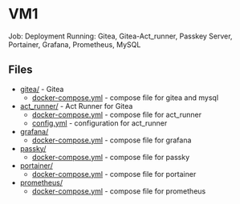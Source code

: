 # VM1
Job: Deployment
Running: Gitea, Gitea-Act_runner, Passkey Server, Portainer, Grafana, Prometheus, MySQL

## Files
- [gitea/](gitea/) - Gitea
    - [docker-compose.yml](gitea/docker-compose.yml) - compose file for gitea and mysql
- [act_runner/](act_runner/) - Act Runner for Gitea
    - [docker-compose.yml](act_runner/docker-compose.yml) - compose file for act_runner
    - [config.yml](act_runner/config.yml) - configuration for act_runner
- [grafana/](grafana/)
    - [docker-compose.yml](grafana/docker-compose.yml) - compose file for grafana
- [passky/](passky/)
    - [docker-compose.yml](passky/docker-compose.yml) - compose file for passky
- [portainer/](portainer/)
    - [docker-compose.yml](portainer/docker-compose.yml) - compose file for portainer
- [prometheus/](prometheus/)
    - [docker-compose.yml](prometheus/docker-compose.yml) - compose file for prometheus
